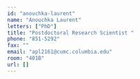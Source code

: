 ```yaml
---
id: "anouchka-laurent"
name: "Anouchka Laurent"
letters: ["PhD"]
title: "Postdoctoral Research Scientist "
phone: "851-5292"
fax: ""
email: "apl2161@cumc.columbia.edu"
room: "401B"
url: []
---
```

